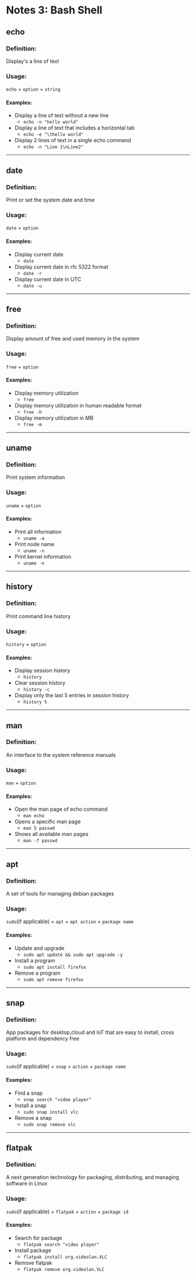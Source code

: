# Notes 3: Bash Shell

## echo
### Definition:
Display's a line of text
### Usage:
`echo` + `option` + `string`
#### Examples:
* Display a line of text without a new line
  * `echo -n "hello world"`
* Display a line of text that includes a horizontal tab
  * `echo -e "\thello world"`
* Display 2 lines of text in a single echo command
  * `echo -n "Line 1\nLine2"`

<hr>

## date
### Definition:
Print or set the system date and time
### Usage:
`date` + `option`
#### Examples:
* Display current date
  * `date`
* Display current date in rfc 5322 format
  * `date -r`
* Display current date in UTC
  * `date -u`

<hr>

## free
### Definition:
Display amount of free and used memory in the system
### Usage:
`free` + `option`
#### Examples:
* Display memory utilization
  * `free`
* Display memory utilization in human readable format
  * `free -h`
* Display memory utilization in MB
  * `free -m`

<hr>

## uname
### Definition:
Print system information
### Usage:
`uname` + `option`
#### Examples:
* Print all information
  * `uname -a`
* Print node name
  * `uname -n`
* Print kernel information
  * `uname -n`

<hr>

## history
### Definition:
Print command line history
### Usage:
`history` + `option`
#### Examples:
* Display session history
  * `history`
* Clear session history
  * `history -c`
* Display only the last 5 entries in session history
  * `history 5`

<hr>

## man
### Definition:
An interface to the system reference manuals
### Usage:
`man` + `option`
#### Examples:
* Open the man page of echo command
  * `man echo`
* Opens a specific man page
  * `man 5 passwd`
* Shows all available man pages
  * `man -f passwd`

<hr>

## apt
### Definition:
A set of tools for managing debian  packages
### Usage:
`sudo`(if applicable) + `apt` + `apt action` + `package name`
#### Examples:
* Update and upgrade
  * `sudo apt update && sudo apt upgrade -y`
* Install a program
  * `sudo apt install firefox`
* Remove a program
  * `sudo apt remove firefox`

<hr>

## snap
### Definition:
App packages for desktop,cloud and IoT that are easy to install, cross platform and dependency free
### Usage:
`sudo`(if applicable) + `snap` + `action` + `package name`
#### Examples:
* Find a snap
  * `snap search "video player"`
* Install a snap
  * `sudo snap install vlc`
* Remove a snap
  * `sudo snap remove vlc`

<hr>

## flatpak
### Definition:
A next generation technology for packaging, distributing, and managing software in Linux
### Usage:
`sudo`(if applicable) + `flatpak` + `action` + `package id`
#### Examples:
* Search for package
  * `flatpak search "video player"`
* Install package
  * `flatpak install org.videolan.VLC`
* Remove flatpak
  * `flatpak remove org.videolan.VLC`